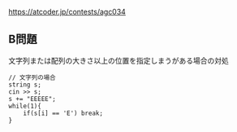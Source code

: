 <https://atcoder.jp/contests/agc034>

## B問題
文字列または配列の大きさ以上の位置を指定しまうがある場合の対処
```
// 文字列の場合
string s;
cin >> s;
s += "EEEEE";
while(1){
    if(s[i] == 'E') break;
}
```